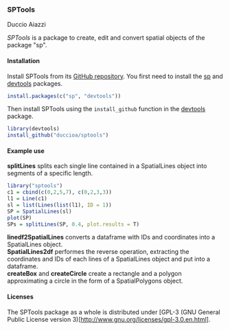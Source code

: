 ### SPTools

Duccio Aiazzi

*SPTools* is a package to create, edit and convert spatial objects of the package "sp".


#### Installation

Install SPTools from its
[GitHub repository](https://github.com/duccioa/sptools). You first need to
install the [sp](https://cran.r-project.org/web/packages/sp/index.html) and [devtools](https://github.com/hadley/devtools) packages.

```r
install.packages(c("sp", "devtools"))
```

Then install SPTools using the `install_github` function in the
[devtools](https://github.com/hadley/devtools) package.

```r
library(devtools)
install_github("duccioa/sptools")
```

#### Example use
**splitLines** splits each single line contained in a SpatialLines object into segments of a specific length.   
```r
library("sptools")
c1 = cbind(c(0,2,5,7), c(0,2,3,3))
l1 = Line(c1)
sl = list(Lines(list(l1), ID = 1))
SP = SpatialLines(sl)
plot(SP)
SPs = splitLines(SP, 0.4, plot.results = T)
```
**linedf2SpatialLines** converts a dataframe with IDs and coordinates into a SpatialLines object.    
**SpatialLines2df** performes the reverse operation, extracting the coordinates and IDs of each lines of a SpatialLines object and put into a dataframe.    
**createBox** and **createCircle** create a rectangle and a polygon approximating a circle in the form of a SpatialPolygons object.    

#### Licenses

The SPTools package as a whole is distributed under
[GPL-3 (GNU General Public License version 3)[http://www.gnu.org/licenses/gpl-3.0.en.html].


